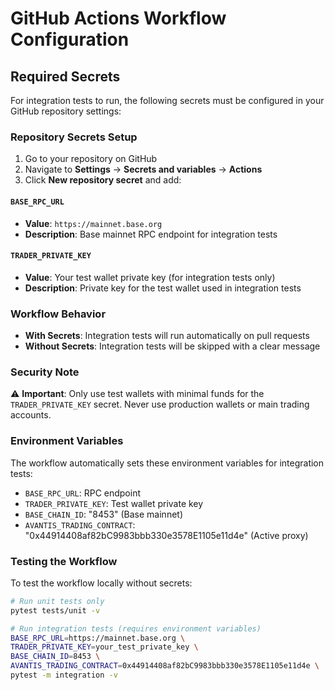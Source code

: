 # GitHub Actions Workflow Configuration

## Required Secrets

For integration tests to run, the following secrets must be configured in your GitHub repository settings:

### Repository Secrets Setup

1. Go to your repository on GitHub
2. Navigate to **Settings** → **Secrets and variables** → **Actions**
3. Click **New repository secret** and add:

#### `BASE_RPC_URL`
- **Value**: `https://mainnet.base.org`
- **Description**: Base mainnet RPC endpoint for integration tests

#### `TRADER_PRIVATE_KEY`
- **Value**: Your test wallet private key (for integration tests only)
- **Description**: Private key for the test wallet used in integration tests

### Workflow Behavior

- **With Secrets**: Integration tests will run automatically on pull requests
- **Without Secrets**: Integration tests will be skipped with a clear message

### Security Note

⚠️ **Important**: Only use test wallets with minimal funds for the `TRADER_PRIVATE_KEY` secret. Never use production wallets or main trading accounts.

### Environment Variables

The workflow automatically sets these environment variables for integration tests:
- `BASE_RPC_URL`: RPC endpoint
- `TRADER_PRIVATE_KEY`: Test wallet private key
- `BASE_CHAIN_ID`: "8453" (Base mainnet)
- `AVANTIS_TRADING_CONTRACT`: "0x44914408af82bC9983bbb330e3578E1105e11d4e" (Active proxy)

### Testing the Workflow

To test the workflow locally without secrets:

```bash
# Run unit tests only
pytest tests/unit -v

# Run integration tests (requires environment variables)
BASE_RPC_URL=https://mainnet.base.org \
TRADER_PRIVATE_KEY=your_test_private_key \
BASE_CHAIN_ID=8453 \
AVANTIS_TRADING_CONTRACT=0x44914408af82bC9983bbb330e3578E1105e11d4e \
pytest -m integration -v
```
